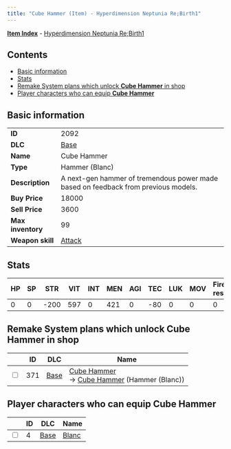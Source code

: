```yaml
---
title: "Cube Hammer (Item) - Hyperdimension Neptunia Re;Birth1"
---
```


[**Item Index**](/neptunia/rb1/item/index.html) - [Hyperdimension Neptunia Re;Birth1](/neptunia/rb1)

## Contents

- [Basic information](#basic-information)
- [Stats](#stats)
- [Remake System plans which unlock **Cube Hammer** in shop](#remake-system-plans-which-unlock-cube-hammer-in-shop)
- [Player characters who can equip **Cube Hammer**](#player-characters-who-can-equip-cube-hammer)

## Basic information

|   |   |
| -- | -- |
| **ID** | 2092 |
| **DLC** | [Base](/neptunia/rb1/dlc/1-base.html) |
| **Name** | Cube Hammer |
| **Type** | Hammer (Blanc) |
| **Description** | A next-gen hammer of tremendous power made based on feedback from previous models. |
| **Buy Price** | 18000 |
| **Sell Price** | 3600 |
| **Max inventory** | 99 |
| **Weapon skill** | [Attack](/neptunia/rb1/skill/1-601-attack.html) |

## Stats

| HP | SP | STR | VIT | INT | MEN | AGI | TEC | LUK | MOV | Fire res. | Ice res. | Wind res. | Lightning res. |
| -- | -- | --- | --- | --- | --- | --- | --- | --- | --- | --------- | -------- | --------- | -------------- |
| 0 | 0 | -200 | 597 | 0 | 421 | 0 | -80 | 0 | 0 | 0 | 0 | 0 | 0 |

## Remake System plans which unlock **Cube Hammer** in shop

|    | ID | DLC | Name |
| -- | -- | --- | ---- |
| <input type="checkbox" id="rb1-remake-1-371" class="trackbox" /> | 371 | [Base](/neptunia/rb1/dlc/1-base.html) | [Cube Hammer](/neptunia/rb1/remake/1-371-cube-hammer.html)<br />→ [Cube Hammer](/neptunia/rb1/item/1-2092-cube-hammer.html) (Hammer (Blanc)) |

## Player characters who can equip **Cube Hammer**

|    | ID | DLC | Name |
| -- | -- | --- | ---- |
| <input type="checkbox" id="rb1-player-1-4" class="trackbox" /> | 4 | [Base](/neptunia/rb1/dlc/1-base.html) | [Blanc](/neptunia/rb1/player/1-4-blanc.html) |